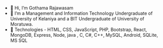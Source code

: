 - 👋 Hi, I’m Gothama Rajawasam
- 👀 I’m a Management and Information Technology Undergraduate of University of Kelaniya and a BIT Undergraduate of University of Moratuwa.
- 🌱 Technologies - HTML, CSS, JavaScript, PHP, Bootstrap, React, MongoDB, Express, Node, java , C, C#, C++, MySQL, Android, SQLite, MS SQL 
<!---- 💞️ I’m looking to collaborate on ...
- 📫 How to reach me ...--->

<!---
Gothama/Gothama is a ✨ special ✨ repository because its `README.md` (this file) appears on your GitHub profile.
You can click the Preview link to take a look at your changes.
--->
